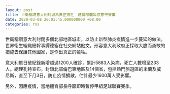 ```yaml
---
layout: post
title: 世衛稱讚意大利封城為真正犧牲　體育部籲叫停意甲賽事
date: 2020-03-08 20:01:45.000000000 +08:00
categories: rss
---
```


世衛稱讚意大利封閉多個北部地區城市，以防止新型肺炎疫情進一步蔓延的做法。世界衛生組織總幹事譚德塞在社交網站貼文，形容意大利政府正採取大膽而勇敢的措施去保護其他國家，是作出真正的犧牲。

意大利單日破紀錄新增超過1200人確診，累計5883人染病，死亡人數增至233人。總理孔特宣布，封鎖北部倫巴第地區及14個省，包括熱門旅遊區的米蘭及威尼斯，直至下月3日，防止疫情擴散，估計最少1600萬人受影響。

另外，因應疫情，當地體育部長呼籲即時暫停甲組足球聯賽賽季。
